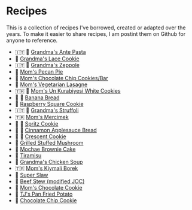 # Recipes

This is a collection of recipes I've borrowed, created or adapted over the years. To make it easier to share recipes, I am postint them on Github for anyone to reference.

* :it: :green_salad: [Grandma's Ante Pasta](recipes/ante_pasta.md)
* :cookie: [Grandma's Lace Cookie](recipes/lace_cookie.md)
* :it: :doughnut: [Grandma's Zeppole](recipes/zeppole.md)
* :pie: [Mom's Pecan Pie](recipes/peacn_pie.md)
* :cookie: [Mom's Chocolate Chip Cookies/Bar](recipes/chocolate_chip_cookie_bar.md)
* :shallow_pan_of_food: [Mom's Vegetarian Lasagne](recipes/vegetarian_lasagna.md)
* :tr: :cookie: [Mom's Un Kurabiyesi White Cookies](recipes/un_kurabiyesi_white_cookie.md)
* :banana: :bread: [Banana Bread](recipes/banana_bread.md)
* :cookie: [Raspberry Square Cookie](recipes/raspberry_square_cookie.md)
* :it: :honey_pot: [Grandma's Struffoli](recipes/struffoli.md)
* :tr: [Mom's Mercimek](recipes/mercimek.md)
* :christmas_tree: :cookie: [Spritz Cookie](recipes/spritz_cookie.md)
* :apple: :bread: [Cinnamon Applesauce Bread](recipes/cinnamon_applesauce_bread.md)
* :christmas_tree: :cookie: [Crescent Cookie](recipes/crescent_cookie.md)
* :mushroom: [Grilled Stuffed Mushroom](recipes/grilled_stuffed_mushroom.md)
* :cake: [Mochae Brownie Cake](recipes/mocha_brownie_cake.md)
* :custard: [Tiramisu](recipes/tiramisu.md)
* :chicken: [Grandma's Chicken Soup](recipes/chicken_soup.md)
* :tr: [Mom's Kiymali Borek](recipes/kiymali_borek.md)
* :green_salad: [Super Slaw](recipes/super_slaw.md)
* :cow2: [Beef Stew (modified JOC)](recipes/beef_stew.md)
* :cookie: [Mom's Chocolate Cookie](recipes/chocolate_cookie.md)
* :potato: [TJ's Pan Fried Potato](recipes/pan_friend_potatoes.md)
* :cookie: [Chocolate Chip Cookie](recipes/chocolate_chip_cookie.md)